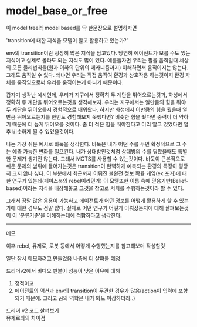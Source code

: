# model_base_or_free

이 model free와 model based를 딱 한문장으로 설명하자면 

'transition에 대한 지식을 모델이 알고 활용하고 있는가?'

env의 transition이란 굉장히 많은 지식을 담고있다. 당연히 에이전트가 모를 수도 있는 지식이고 실제로 몰라도 되는 지식도 많이 있다. 예를들자면 우리는 팔을 움직일때 세상의 모든 물리법칙을(원자 이하의 단위의 메카니즘까지) 이해하면서 움직이지는 않는다. 그래도 움직일 수 있다. 왜냐면 우리는 직접 움직여 환경과 상호작용 하는것이지 환경 자체를 움직임으로써 우리를 움직이는게 아니기 때문이다. 

갑자기 생각난 예시인데, 우리가 지구에서 정확히 두 계단을 뛰어오르는것과, 화성에서 정확히 두 계단을 뛰어오르는것을 생각해보자. 우리는 지구에서는 얼만큼의 힘을 줘야 두 계단을 뛰어오를지 경험적으로 배워왔다. 하지만 화성에서 이만큼의 힘을 줬을때 얼만큼 뛰어오르는지를 한번도 경험해보지 못했다면? 비슷한 힘을 줬다면 중력이 더 약하기 때문에 더 높게 뛰어오를 것이다. 좀 더 적은 힘을 줘야한다고 미리 알고 있었다면 얼추 비슷하게 뛸 수 있었을것이다.

나는 가장 쉬운 예시로 바둑을 생각한다. 바둑은 내가 어떤 수를 두면 확정적으로 그 수는 예측 가능한 변화를 일으킨다. 내가 상대방인것처럼 상대방의 수를 둬봤을때도 특별한 문제가 생기진 않는다. 그래서 MCTS를 사용할 수 있는것이다. 바둑이 근본적으로 쉬운 문제의 범위에 들어가는것은 transition이 완벽하게 예측되는 환경의 특징이 굉장히 크지 않나 싶다. 이 부분에서 최근까지 이뤄진 불완전 정보 확률 게임(ex.포커)에 대한 연구가 있는데(페이스북의 rebel이라던가) 이 모델또한 이름 속에 믿음기반(Belief-based)이라는 지식을 내장해놓고 그것을 참고로 서치를 수행하는것이라 할 수 있다.

그래서 정말 많은 응용이 가능하고 에이전트가 어떤 정보를 어떻게 활용하게 할 수 있는가에 대한 경우도 정말 많다. 실제로 어떤 연구가 어떻게 이뤄졌는지에 대해 살펴보는것이 이 '분류기준'을 이해하는데에 적합하다고 생각한다. 

---

메모

이후 rebel, 뮤제로, 로봇 등에서 어떻게 수행했는지를 참고해보며 작성할것

일단 잠시 메모하려고 만들었음 나중에 더 살펴볼 예정

드리머v2에서 비디오 핀볼이 성능이 낮은 이유에 대해
1. 정적이고
2. 에이전트의 액션과 env의 transition이 무관한 경우가 많음(action이 입력에 포함되기 때문에. 그리고 공의 역학은 내가 봐도 이상하더라..)

드리머 v2 코드 살펴보기  
뮤제로와의 차이점
